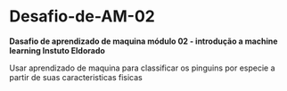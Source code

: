 # Desafio-de-AM-02
<b>Dasafio de aprendizado de maquina módulo 02 - introdução a machine learning Instuto Eldorado</b>

<p>Usar aprendizado de maquina para classificar os pinguins por especie a partir de suas caracteristicas fisicas</p>
